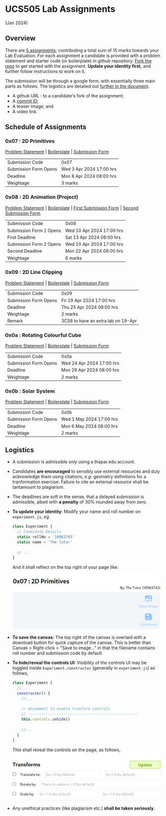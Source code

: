 # UCS505 Lab Assignments 
(Jan 2024)

## Overview ##

There are [5 assignments](#schedule-of-assignments);
contributing a total sum of 15 marks towards your Lab
Evaluation.  For each assignment a candidate is
provided with a problem statement and starter code (or
boilerplate) in github repository.  [Fork the
repo](https://docs.github.com/en/pull-requests/collaborating-with-pull-requests/working-with-forks/fork-a-repo)
to get started with the assignment.  **Update your
identity first**, and further follow instructions to
work on it.

The submission will be through a google form, with
essentially three main parts as follows.  The logistics
are detailed out [further in the
document](#logistics).
+ A github URL : to a candidate's fork of the
  assignment;
+ A [commit
ID](https://git-scm.com/book/en/v2/Git-Basics-Viewing-the-Commit-History); 
+ A teaser image; and 
+ A video link.


## Schedule of Assignments ##

### 0x07 : 2D Primitives ###
[Problem
Statement](./0x07.md) |
[Boilerplate](https://github.com/tiet-ucs505/0x07-2d-primitives)
| [Submission Form](https://docs.google.com/forms/d/e/1FAIpQLSdmWJoYQzw2B_xgiqTSuYdEumigXqnRTr8fCIaA9ptPvf_KTQ/viewform?usp=pp_url&entry.1189318782=3CO6&entry.294246879=10210000&entry.117129202=Shakti+Mann&entry.1197422271=https://github.com/shaktimann000/)

|                       |                          |
|-----------------------|--------------------------|
| Submission Code       | 0x07                     |
| Submission Form Opens | Wed 3 Apr 2024 17:00 hrs |
| Deadline              | Mon 8 Apr 2024 08:00 hrs |
| Weightage             | 3 marks                  |

### 0x08 : 2D Animation (Project) ###
[Problem
Statement](./0x08.md) |
[Boilerplate](https://github.com/tiet-ucs505/0x08-2d-animation-project)
| [First Submission Form](https://docs.google.com/forms/d/e/1FAIpQLSed6kxNCwgWZhej7wNamH5KpcSx03WXtDFQN0u1yLY7AaQ5sQ/viewform?usp=pp_url&entry.1189318782=3CO6&entry.294246879=10210000&entry.117129202=Shakti+Mann&entry.1197422271=https://github.com/shaktimann000/0x08) | [Second Submission Form](https://docs.google.com/forms/d/e/1FAIpQLSfqPOC6JAZbnGd6d7kflzy94OFvDiBj654cON969e5US9b0zg/viewform?usp=pp_url&entry.1189318782=3CO6&entry.294246879=10210000&entry.117129202=Shakti+Mann&entry.1197422271=https://github.com/shaktimann000/0x08)

|                         |                           |
|-------------------------|---------------------------|
| Submission Code         | 0x08                      |
| Submission Form 1 Opens | Wed 10 Apr 2024 17:00 hrs |
| First Deadline          | Sat 13 Apr 2024 08:00 hrs |
| Submission Form 2 Opens | Wed 10 Apr 2024 17:00 hrs |
| Second Deadline         | Mon 22 Apr 2024 08:00 hrs |
| Weightage               | 6 marks                   |


### 0x09 : 2D Line Clipping ###
[Problem
Statement](./0x09.md) |
[Boilerplate](https://github.com/tiet-ucs505/0x09-2d-line-clipping)
| [Submission Form](https://docs.google.com/forms/d/e/1FAIpQLSc1mmH9ZBhpvH3ajKFbpPpzgTcvZBBG3_vs6kzND-H5_q3E_Q/viewform?usp=pp_url&entry.1189318782=3CO6&entry.294246879=10210000&entry.117129202=Shakti+Mann&entry.1197422271=https://github.com/shaktimann000/0x09)

|                       |                                     |
|-----------------------|-------------------------------------|
| Submission Code       | 0x09                                |
| Submission Form Opens | Fri 19 Apr 2024 17:00 hrs           |
| Deadline              | Thu 25 Apr 2024 08:00 hrs           |
| Weightage             | 2 marks                             |
| Remark                | 3CS6 to have an extra lab on 19-Apr |


### 0x0a : Rotating Colourful Cube ###
[Problem Statement](./0x0a.md) |
[Boilerplate](https://github.com/tiet-ucs505/0x0a-rotating-colourful-cube)
| [Submission Form](https://docs.google.com/forms/d/e/1FAIpQLScBTZfmCkCzzmxTJflvpqvf628hT3GuNwgTAytvYyUImJc-cQ/viewform?usp=pp_url&entry.1189318782=3CO6&entry.294246879=10210000&entry.117129202=Shakti+Mann&entry.1197422271=https://github.com/shaktimann000/0x0a)

|                       |                           |
|-----------------------|---------------------------|
| Submission Code       | 0x0a                      |
| Submission Form Opens | Wed 24 Apr 2024 17:00 hrs |
| Deadline              | Mon 29 Apr 2024 08:00 hrs |
| Weightage             | 2 marks                   |

### 0x0b : Solar System ###
[Problem Statement](./0x0b.md) |
[Boilerplate](https://github.com/tiet-ucs505/0x0b-solar-system)
| [Submission Form](https://docs.google.com/forms/d/e/1FAIpQLScBFxf5qgidlS_tVjWKTiwuYZ7aP07lvE9CxHi5AYRfyWfhDw/viewform?usp=pp_url&entry.1189318782=3CO6&entry.294246879=10210000&entry.117129202=Shakti+Mann&entry.1197422271=https://github.com/shaktimann000/0x0b)

|                       |                          |
|-----------------------|--------------------------|
| Submission Code       | 0x0b                     |
| Submission Form Opens | Wed 1 May 2024 17:00 hrs |
| Deadline              | Mon 6 May 2024 08:00 hrs |
| Weightage             | 2 marks                  |


## Logistics ##
+ A submission is admissible *only* using a thapar.edu
  account.
+ Candidates **are encouraged** to sensibly use
  external resources and duly acknowledge them using
  citations, *e.g.*  geometry definitions for a
  tranformation exercise.  Failure to cite an external
  resource shall be tantamount to plagiarism.
+ The deadlines are soft in the sense, that a delayed
  submission is admissible, albeit with **a penalty**
  of 30% rounded away from zero.
+ **To update your identity**: Modify your name and
  roll number on `experiment.js`, *eg.*

  ```javascript
  class Experiment {
    // Candidate Details
    static rollNo = '10983743'
    static name = 'The Tutor'

    // ...
  }
  ```
  And it shall reflect on the top right of your page
  like:
  
  ![](./assets/name-roll-example.png)
+ **To save the canvas**: The top right of the canvas
  is overlaid with a download button for quick capture
  of the canvas.  This is better than Canvas >
  Right-click > "Save to image..." in that the filename
  contains roll number and submission code by default.
+ **To hide/reveal the controls UI:** Visibility of the
  controls UI may be toggled inside
  `Experiment.constructor` (generally in
  `experiment.js`) as follows,

  ```javascript
  class Experiment {
    // ...
    constructor() {
      //...

      // Uncomment to enable tranform controls
      // --------------------------------------------------
      this.controls.unhide()

      //...
    }
  }
  ```
  This shall reveal the controls on the page, as
  follows,
  ![](./assets/controls-example.png)
+ Any unethical practices (like plagiarism etc.)
  **shall be taken seriously**.
